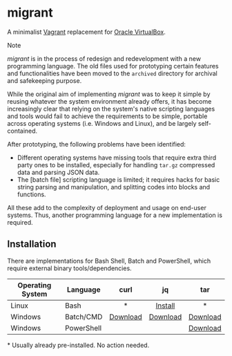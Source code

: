 # migrant
A minimalist [Vagrant](https://www.vagrantup.com/) replacement for 
[Oracle VirtualBox](https://www.virtualbox.org/).

> [!NOTE]  
> *migrant* is in the process of redesign and redevelopment with a new 
> programming language. The old files used for prototyping certain features
> and functionalities have been moved to the `archived` directory for archival
> and safekeeping purpose.
>   
> While the original aim of implementing *migrant* was to keep it simple by 
> reusing whatever the system environment already offers, it has become
> increasingly clear that relying on the system's native scripting languages
> and tools would fail to achieve the requirements to be simple, portable
> across operating systems (i.e. Windows and Linux), and be largely self-
> contained.
>   
> After prototyping, the following problems have been identified:
>   
> - Different operating systems have missing tools that require extra third 
>   party ones to be installed, especially for handling `tar.gz` compressed 
>   data and parsing JSON data.
> - The [batch file] scripting language is limited; it requires hacks for
>   basic string parsing and manipulation, and splitting codes into blocks and 
>   functions.
>   
> All these add to the complexity of deployment and usage on end-user systems.
> Thus, another programming language for a new implementation is required.

## Installation

There are implementations for Bash Shell, Batch and PowerShell, which require
external binary tools/dependencies.

| Operating System | Language   |     curl    |     jq      |    tar      |
|------------------|------------|:-----------:|:-----------:|:-----------:|
| Linux            | Bash       |      *      |[Install][0] |     *       |
| Windows          | Batch/CMD  |[Download][1]|[Download][2]|[Download][3]|
| Windows          | PowerShell |             |             |[Download][3]|

\* Usually already pre-installed. No action needed.

[0]: https://jqlang.org/download/
[1]: https://curl.se/windows/
[2]: https://jqlang.org/
[3]: https://gnuwin32.sourceforge.net/packages/gtar.htm
